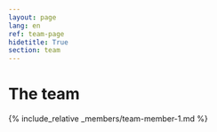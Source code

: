 ```yaml
---
layout: page
lang: en
ref: team-page
hidetitle: True
section: team
---
```


# The team

{% include_relative _members/team-member-1.md %}
